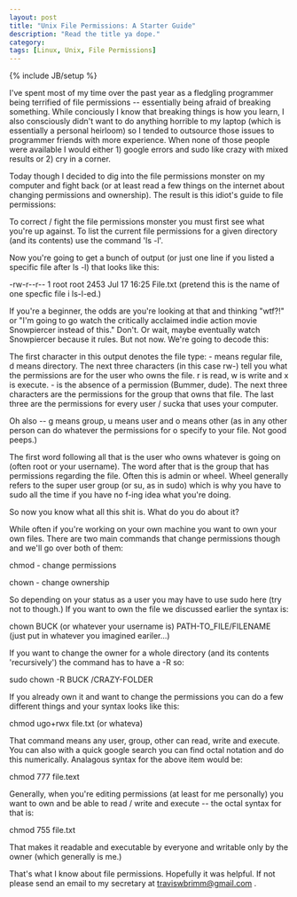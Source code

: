 ```yaml
---
layout: post
title: "Unix File Permissions: A Starter Guide"
description: "Read the title ya dope."
category: 
tags: [Linux, Unix, File Permissions]
---
```

{% include JB/setup %}

I've spent most of my time over the past year as a fledgling programmer being terrified of file permissions -- essentially being afraid of breaking something. While conciously I know that breaking things is how you learn, I also consciously didn't want to do anything horrible to my laptop (which is essentially a personal heirloom) so I tended to outsource those issues to programmer friends with more experience. When none of those people were available I would either 1) google errors and sudo like crazy with mixed results or 2) cry in a corner.

Today though I decided to dig into the file permissions monster on my computer and fight back (or at least read a few things on the internet about changing permissions and ownership). The result is this idiot's guide to file permissions: 

To correct / fight the file permissions monster you must first see what you're up against. To list the current file permissions for a given directory (and its contents) use the command 'ls -l'.

Now you're going to get a bunch of output (or just one line if you listed a specific file after ls -l) that looks like this:

-rw-r--r-- 1 root root 2453 Jul 17 16:25 File.txt (pretend this is the name of one specfic file i ls-l-ed.)

If you're a beginner, the odds are you're looking at that and thinking "wtf?!" or "I'm going to go watch the critically acclaimed indie action movie Snowpiercer instead of this." Don't. Or wait, maybe eventually watch Snowpiercer because it rules. But not now. We're going to decode this:

The first character in this output denotes the file type: - means regular file, d means directory.
The next three characters (in this case rw-) tell you what the permissions are for the user who owns the file. r is read, w is write and x is execute. - is the absence of a permission (Bummer, dude). The next three characters are the permissions for the group that owns that file. The last three are the permissions for every user / sucka that uses your computer.

Oh also -- g means group, u means user and o means other (as in any other person can do whatever the permissions for o specify to your file. Not good peeps.)

The first word following all that is the user who owns whatever is going on (often root or your username). The word after that is the group that has permissions regarding the file. Often this is admin or wheel. Wheel generally refers to the super user group (or su, as in sudo) which is why you have to sudo all the time if you have no f-ing idea what you're doing. 

So now you know what all this shit is. What do you do about it? 

While often if you're working on your own machine you want to own your own files. There are two main commands that change permissions though and we'll go over both of them:

chmod - change permissions

chown - change ownership

So depending on your status as a user you may have to use sudo here (try not to though.) If you want to own the file we discussed earlier the syntax is:

chown BUCK (or whatever your username is) PATH-TO_FILE/FILENAME (just put in whatever you imagined eariler...)

If you want to change the owner for a whole directory (and its contents 'recursively') the command has to have a -R so: 

sudo chown -R BUCK /CRAZY-FOLDER

If you already own it and want to change the permissions you can do a few different things and your syntax looks like this:

chmod ugo+rwx file.txt (or whateva) 

That command means any user, group, other can read, write and execute. You can also with a quick google search you can find octal notation and do this numerically. Analagous syntax for the above item would be:

chmod 777 file.text

Generally, when you're editing permissions (at least for me personally) you want to own and be able to read / write and execute -- the octal syntax for that is:

chmod 755 file.txt

That makes it readable and executable by everyone and writable only by the owner (which generally is me.)

That's what I know about file permissions. Hopefully it was helpful. If not please send an email to my secretary at traviswbrimm@gmail.com .

